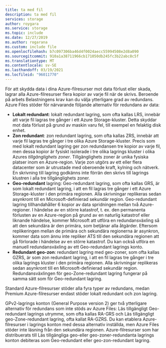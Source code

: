 ```yaml
---
title: ta med fil
description: ta med fil
services: storage
author: roygara
ms.service: storage
ms.topic: include
ms.date: 12/27/2019
ms.author: rogarana
ms.custom: include file
ms.openlocfilehash: b7c097306ba46d4f0024aecc55994508e2d8a090
ms.sourcegitcommit: 910a1a38711966cb171050db245fc3b22abc8c5f
ms.translationtype: MT
ms.contentlocale: sv-SE
ms.lasthandoff: 03/19/2021
ms.locfileid: "96011770"
---
```

För att skydda data i dina Azure-filresurser mot data förlust eller skada, lagrar alla Azure-filresurser flera kopior av varje fil när de skrivs. Beroende på arbets Belastningens krav kan du välja ytterligare grad av redundans. Azure Files stöder för närvarande följande alternativ för redundans av data:

- **Lokalt redundant**: lokalt redundant lagring, som ofta kallas LRS, innebär att varje fil lagras tre gånger i ett Azure Storage-kluster. Detta skyddar mot data förlust på grund av maskin varu fel, till exempel en felaktig disk enhet.
- **Zon redundant**: zon redundant lagring, som ofta kallas ZRS, innebär att varje fil lagras tre gånger i tre olika Azure Storage-kluster. Precis som med lokalt redundant lagring ger zon redundansen tre kopior av varje fil, men dessa kopior är fysiskt isolerade i tre olika lagrings kluster i olika Azures *tillgänglighets zoner*. Tillgänglighets zoner är unika fysiska platser inom en Azure-region. Varje zon utgörs av ett eller flera datacenter som är utrustade med oberoende kraft, kylning och nätverk. En skrivning till lagring godkänns inte förrän den skrivs till lagrings klustren i alla tre tillgänglighets zoner. 
- **Geo-redundant** lagring: Geo-redundant lagring, som ofta kallas GRS, är som lokalt redundant lagring, i att en fil lagras tre gånger i ett Azure Storage-kluster i den primära regionen. Alla skrivningar replikeras sedan asynkront till en Microsoft-definierad sekundär region. Geo-redundant lagring tillhandahåller 6 kopior av data spridningen mellan två Azure-regioner. I händelse av en större katastrof, t. ex. den permanenta förlusten av en Azure-region på grund av en naturlig katastrof eller liknande händelse, kommer Microsoft att utföra en redundansväxling så att den sekundära är den primära, som betjänar alla åtgärder. Eftersom replikeringen mellan de primära och sekundära regionerna är asynkron, kommer data som ännu inte repliker ATS till den sekundära regionen att gå förlorade i händelse av en större katastrof. Du kan också utföra en manuell redundansväxling av ett Geo-redundant lagrings konto.
- **Redundant geo-zon**: redundant lagring med geo-zoner, som ofta kallas GZRS, är som zon redundant lagring, i att en fil lagras tre gånger i tre olika lagrings kluster i den primära regionen. Alla skrivningar replikeras sedan asynkront till en Microsoft-definierad sekundär region. Redundansväxlingen för geo-Zone-redundant lagring fungerar på samma sätt som för Geo-redundant lagring.

Standard Azure-filresurser stöder alla fyra typer av redundans, medan Premium Azure-filresurser endast stöder lokalt redundant och zon lagring.

GPv2-lagrings konton (General Purpose version 2) ger två ytterligare alternativ för redundans som inte stöds av Azure Files: Läs tillgängligt Geo-redundant lagrings utrymme, som ofta kallas RA-GRS och Läs tillgängligt geo-Zone-redundant lagring, ofta kallat RA-GZRS. Du kan etablera Azure-filresurser i lagrings konton med dessa alternativ inställda, men Azure Files stöder inte läsning från den sekundära regionen. Azure-filresurser som har distribuerats till Läs tillgängliga geo-eller geo-zoner-redundanta lagrings konton debiteras som Geo-redundant eller geo-zon-redundant lagring.